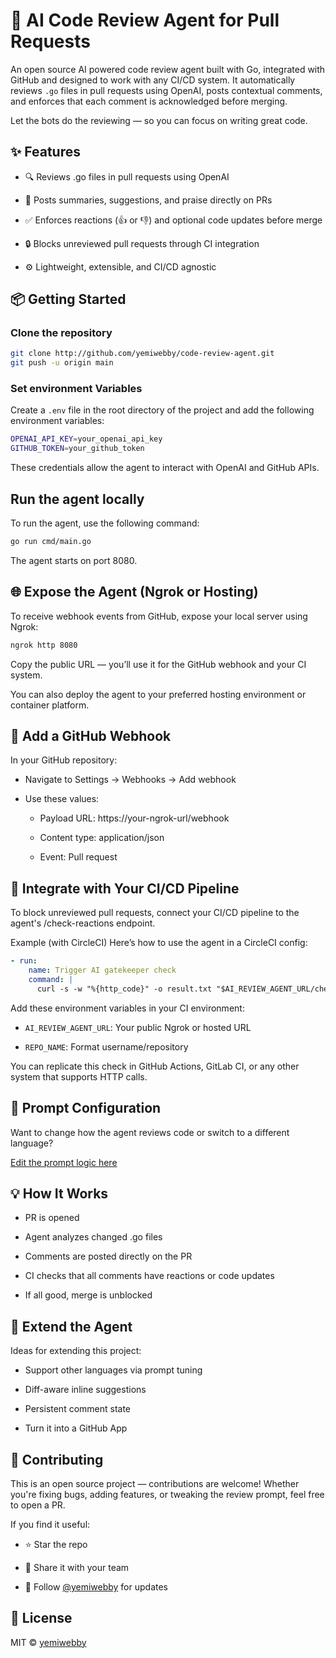 # 🤖 AI Code Review Agent for Pull Requests

An open source AI powered code review agent built with Go, integrated with GitHub and designed to work with any CI/CD system. It automatically reviews `.go` files in pull requests using OpenAI, posts contextual comments, and enforces that each comment is acknowledged before merging.

Let the bots do the reviewing — so you can focus on writing great code.

## ✨ Features

- 🔍 Reviews .go files in pull requests using OpenAI

- 💬 Posts summaries, suggestions, and praise directly on PRs

- ✅ Enforces reactions (👍 or 👎) and optional code updates before merge

- 🔒 Blocks unreviewed pull requests through CI integration

- ⚙️ Lightweight, extensible, and CI/CD agnostic

## 📦 Getting Started

### Clone the repository

```bash
git clone http://github.com/yemiwebby/code-review-agent.git
git push -u origin main
```

### Set environment Variables

Create a `.env` file in the root directory of the project and add the following environment variables:

```bash
OPENAI_API_KEY=your_openai_api_key
GITHUB_TOKEN=your_github_token
```

These credentials allow the agent to interact with OpenAI and GitHub APIs.

## Run the agent locally

To run the agent, use the following command:

```bash
go run cmd/main.go
```

The agent starts on port 8080.

## 🌐 Expose the Agent (Ngrok or Hosting)

To receive webhook events from GitHub, expose your local server using Ngrok:

```bash
ngrok http 8080
```

Copy the public URL — you’ll use it for the GitHub webhook and your CI system.

You can also deploy the agent to your preferred hosting environment or container platform.

## 🔁 Add a GitHub Webhook

In your GitHub repository:

- Navigate to Settings → Webhooks → Add webhook

- Use these values:

  - Payload URL: https://your-ngrok-url/webhook

  - Content type: application/json

  - Event: Pull request

## 🧪 Integrate with Your CI/CD Pipeline

To block unreviewed pull requests, connect your CI/CD pipeline to the agent's /check-reactions endpoint.

Example (with CircleCI)
Here’s how to use the agent in a CircleCI config:

```yaml
- run:
    name: Trigger AI gatekeeper check
    command: |
      curl -s -w "%{http_code}" -o result.txt "$AI_REVIEW_AGENT_URL/check-reactions?repo=$REPO_NAME"
```

Add these environment variables in your CI environment:

- `AI_REVIEW_AGENT_URL`: Your public Ngrok or hosted URL

- `REPO_NAME`: Format username/repository

You can replicate this check in GitHub Actions, GitLab CI, or any other system that supports HTTP calls.

## 🧠 Prompt Configuration

Want to change how the agent reviews code or switch to a different language?

[Edit the prompt logic here](https://github.com/yemiwebby/code-review-agent/blob/main/internal/openai/client.go)

## 💡 How It Works

- PR is opened

- Agent analyzes changed .go files

- Comments are posted directly on the PR

- CI checks that all comments have reactions or code updates

- If all good, merge is unblocked

## 🔧 Extend the Agent

Ideas for extending this project:

- Support other languages via prompt tuning

- Diff-aware inline suggestions

- Persistent comment state

- Turn it into a GitHub App

## 🤝 Contributing

This is an open source project — contributions are welcome! Whether you're fixing bugs, adding features, or tweaking the review prompt, feel free to open a PR.

If you find it useful:

- ⭐ Star the repo

- 🔁 Share it with your team

- 👤 Follow [@yemiwebby](https://www.linkedin.com/in/yemiwebby/) for updates

## 📄 License

MIT © [yemiwebby](https://www.linkedin.com/in/yemiwebby/)
